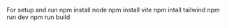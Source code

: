 For setup and run 
npm install node
npm install vite 
npm intall tailwind
npm run dev 
npm run build 
